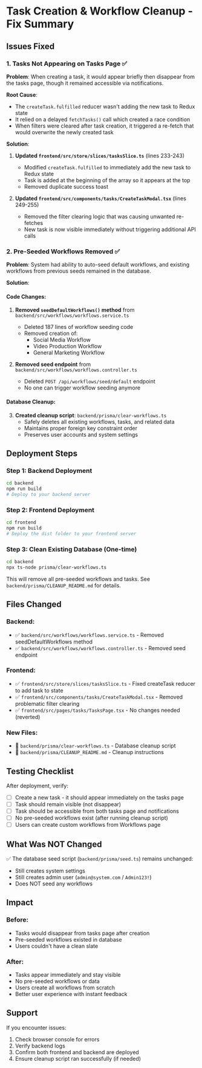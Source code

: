 # Task Creation & Workflow Cleanup - Fix Summary

## Issues Fixed

### 1. Tasks Not Appearing on Tasks Page ✅
**Problem**: When creating a task, it would appear briefly then disappear from the tasks page, though it remained accessible via notifications.

**Root Cause**: 
- The `createTask.fulfilled` reducer wasn't adding the new task to Redux state
- It relied on a delayed `fetchTasks()` call which created a race condition
- When filters were cleared after task creation, it triggered a re-fetch that would overwrite the newly created task

**Solution**:
1. **Updated `frontend/src/store/slices/tasksSlice.ts`** (lines 233-243)
   - Modified `createTask.fulfilled` to immediately add the new task to Redux state
   - Task is added at the beginning of the array so it appears at the top
   - Removed duplicate success toast

2. **Updated `frontend/src/components/tasks/CreateTaskModal.tsx`** (lines 249-255)
   - Removed the filter clearing logic that was causing unwanted re-fetches
   - New task is now visible immediately without triggering additional API calls

### 2. Pre-Seeded Workflows Removed ✅
**Problem**: System had ability to auto-seed default workflows, and existing workflows from previous seeds remained in the database.

**Solution**:

#### Code Changes:
1. **Removed `seedDefaultWorkflows()` method** from `backend/src/workflows/workflows.service.ts`
   - Deleted 187 lines of workflow seeding code
   - Removed creation of:
     - Social Media Workflow
     - Video Production Workflow
     - General Marketing Workflow

2. **Removed seed endpoint** from `backend/src/workflows/workflows.controller.ts`
   - Deleted `POST /api/workflows/seed/default` endpoint
   - No one can trigger workflow seeding anymore

#### Database Cleanup:
3. **Created cleanup script**: `backend/prisma/clear-workflows.ts`
   - Safely deletes all existing workflows, tasks, and related data
   - Maintains proper foreign key constraint order
   - Preserves user accounts and system settings

## Deployment Steps

### Step 1: Backend Deployment
```bash
cd backend
npm run build
# Deploy to your backend server
```

### Step 2: Frontend Deployment
```bash
cd frontend
npm run build
# Deploy the dist folder to your frontend server
```

### Step 3: Clean Existing Database (One-time)
```bash
cd backend
npx ts-node prisma/clear-workflows.ts
```

This will remove all pre-seeded workflows and tasks. See `backend/prisma/CLEANUP_README.md` for details.

## Files Changed

### Backend:
- ✅ `backend/src/workflows/workflows.service.ts` - Removed seedDefaultWorkflows method
- ✅ `backend/src/workflows/workflows.controller.ts` - Removed seed endpoint

### Frontend:
- ✅ `frontend/src/store/slices/tasksSlice.ts` - Fixed createTask reducer to add task to state
- ✅ `frontend/src/components/tasks/CreateTaskModal.tsx` - Removed problematic filter clearing
- ✅ `frontend/src/pages/tasks/TasksPage.tsx` - No changes needed (reverted)

### New Files:
- 📄 `backend/prisma/clear-workflows.ts` - Database cleanup script
- 📄 `backend/prisma/CLEANUP_README.md` - Cleanup instructions

## Testing Checklist

After deployment, verify:

- [ ] Create a new task - it should appear immediately on the tasks page
- [ ] Task should remain visible (not disappear)
- [ ] Task should be accessible from both tasks page and notifications
- [ ] No pre-seeded workflows exist (after running cleanup script)
- [ ] Users can create custom workflows from Workflows page

## What Was NOT Changed

✅ The database seed script (`backend/prisma/seed.ts`) remains unchanged:
- Still creates system settings
- Still creates admin user (`admin@system.com` / `Admin123!`)
- Does NOT seed any workflows

## Impact

### Before:
- Tasks would disappear from tasks page after creation
- Pre-seeded workflows existed in database
- Users couldn't have a clean slate

### After:
- Tasks appear immediately and stay visible
- No pre-seeded workflows or data
- Users create all workflows from scratch
- Better user experience with instant feedback

## Support

If you encounter issues:
1. Check browser console for errors
2. Verify backend logs
3. Confirm both frontend and backend are deployed
4. Ensure cleanup script ran successfully (if needed)


